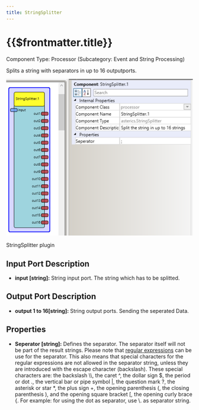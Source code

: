 ```yaml
---
title: StringSplitter
---
```


# {{$frontmatter.title}}

Component Type: Processor (Subcategory: Event and String Processing)

Splits a string with separators in up to 16 outputports.

![Screenshot: StringSplitter plugin](./img/stringsplitter.png "Screenshot: StringSplitter plugin")

StringSplitter plugin

## Input Port Description

*   **input \[string\]:** String input port. The string which has to be splitted.

## Output Port Description

*   **output 1 to 16\[string\]:** String output ports. Sending the seperated Data.

## Properties

*   **Seperator \[string\]:** Defines the separator. The separator itself will not be part of the result strings. Please note that [regular expressions][1] can be use for the separator. This also means that special characters for the regular expressions are not allowed in the separator string, unless they are introduced with the escape character (backslash). These special characters are: the backslash \\\\, the caret ^, the dollar sign $, the period or dot ., the vertical bar or pipe symbol |, the question mark ?, the asterisk or star \*, the plus sign +, the opening parenthesis (, the closing parenthesis ), and the opening square bracket \[, the opening curly brace {. For example: for using the dot as separator, use \\. as separator string.  
    

[1]: https://docs.oracle.com/javase/8/docs/api/java/util/regex/Pattern.html#sum